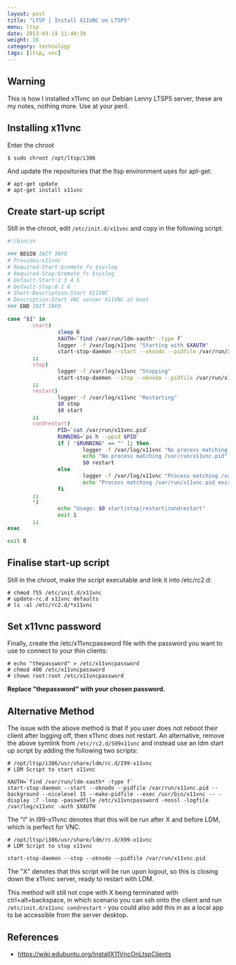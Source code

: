 ```yaml
---
layout: post
title: "LTSP | Install X11VNC on LTSP5"
menu: ltsp
date: 2013-03-19 11:49:39
weight: 16
category: technology
tags: [ltsp, vnc]
---
```


## Warning

This is how I installed x11vnc on our Debian Lenny LTSP5 server, these are my notes, nothing more.  Use at your peril.

## Installing x11vnc

Enter the chroot

    $ sudo chroot /opt/ltsp/i386

And update the repositories that the ltsp environment uses for apt-get:

    # apt-get update
    # apt-get install x11vnc

<!--more-->

## Create start-up script

Still in the chroot, edit `/etc/init.d/x11vnc` and copy in the following script:

```sh
#!/bin/sh

### BEGIN INIT INFO
# Provides:x11vnc
# Required-Start:$remote_fs $syslog
# Required-Stop:$remote_fs $syslog
# Default-Start:2 3 4 5
# Default-Stop:0 1 6
# Short-Description:Start X11VNC
# Description:Start VNC server X11VNC at boot
### END INIT INFO

case "$1" in
        start) 
                sleep 6
                XAUTH=`find /var/run/ldm-xauth* -type f`
                logger -f /var/log/x11vnc "Starting with $XAUTH"
                start-stop-daemon --start --oknodo --pidfile /var/run/x11vnc.pid --background --nicelevel 15 --make-pidfile --exec /usr/bin/x11vnc -- -display :7 -loop -passwdfile /etc/x11vncpassword -nossl -logfile /var/log/x11vnc -auth $XAUTH
        ;;
        stop)  
                logger -f /var/log/x11vnc "Stopping"
                start-stop-daemon --stop --oknodo --pidfile /var/run/x11vnc.pid
        ;;
        restart)
                logger -f /var/log/x11vnc "Restarting"
                $0 stop
                $0 start
        ;;
        condrestart)
                PID=`cat /var/run/x11vnc.pid`
                RUNNING=`ps h --ppid $PID`
                if [ "$RUNNING" == "" ]; then
                        logger -f /var/log/x11vnc "No process matching /var/run/x11vnc.pid"
                        echo "No process matching /var/run/x11vnc.pid"
                        $0 restart
                else   
                        logger -f /var/log/x11vnc "Process matching /var/run/x11vnc.pid exists"
                        echo "Process matching /var/run/x11vnc.pid exists - no action taken"
                fi
        ;;
        *)
                echo "Usage: $0 start|stop|restart|condrestart"
                exit 1
        ;;
esac

exit 0
```

## Finalise start-up script

Still in the chroot, make the script executable and link it into /etc/rc2.d:

    # chmod 755 /etc/init.d/x11vnc
    # update-rc.d x11vnc defaults
    # ls -al /etc/rc2.d/*x11vnc

## Set x11vnc password

Finally, create the /etc/x11vncpassword file with the password you want to use to connect to your thin clients:

    # echo "thepassword" > /etc/x11vncpassword
    # chmod 400 /etc/x11vncpassword
    # chown root:root /etc/x11vncpassword

**Replace "thepassword" with your chosen password.**

## Alternative Method

The issue with the above method is that if you user does not reboot their client after logging off, then x11vnc does not restart.  An alternative, remove the above symlink from `/etc/rc2.d/S99x11vnc` and instead use an ldm start up script by adding the following two scripts:

    # /opt/ltsp/i386/usr/share/ldm/rc.d/I99-x11vnc
    # LDM Script to start x11vnc

    XAUTH=`find /var/run/ldm-xauth* -type f`
    start-stop-daemon --start --oknodo --pidfile /var/run/x11vnc.pid --background --nicelevel 15 --make-pidfile --exec /usr/bin/x11vnc -- -display :7 -loop -passwdfile /etc/x11vncpassword -nossl -logfile /var/log/x11vnc -auth $XAUTH

The "I" in I99-x11vnc denotes that this will be run after X and before LDM, which is perfect for VNC.

    # /opt/ltsp/i386/usr/share/ldm/rc.d/X99-x11vnc
    # LDM Script to stop x11vnc

    start-stop-daemon --stop --oknodo --pidfile /var/run/x11vnc.pid

The "X" denotes that this script will be run upon logout, so this is closing down the x11vnc server, ready to restart with LDM.

This method will still not cope with X being terminated with ctrl+alt+backspace, in which scenario you can ssh onto the client and run `/etc/init.d/x11vnc condrestart` - you could also add this in as a local app to be accessible from the server desktop.

## References

   * https://wiki.edubuntu.org/InstallX11VncOnLtspClients

